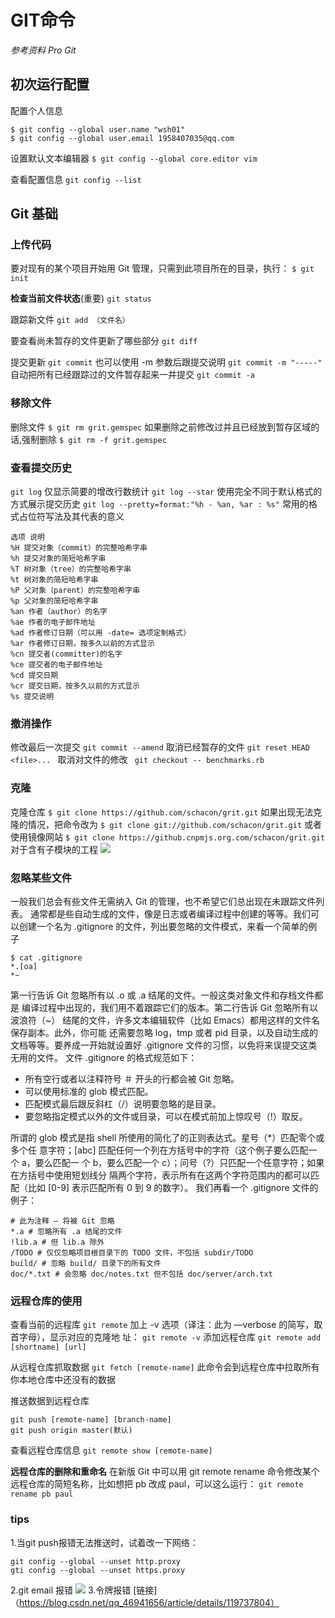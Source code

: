 # GIT命令
*参考资料 Pro Git*
## 初次运行配置
 配置个人信息
```
$ git config --global user.name "wsh01"
$ git config --global user.email 1958407035@qq.com
```

 设置默认文本编辑器
```$ git config --global core.editor vim```

查看配置信息
```git config --list```
## Git 基础
### 上传代码
要对现有的某个项目开始用 Git 管理，只需到此项目所在的目录，执行：
```$ git init```

 **检查当前文件状态**(重要)
 ```git status```

 跟踪新文件
 ```git add （文件名）```

要查看尚未暂存的文件更新了哪些部分
```git diff```

提交更新
```git commit```
也可以使用 -m 参数后跟提交说明
```git commit -m "-----"```
自动把所有已经跟踪过的文件暂存起来一并提交
```git commit -a```

### 移除文件
删除文件
```$ git rm grit.gemspec```
如果删除之前修改过并且已经放到暂存区域的话,强制删除
```$ git rm -f grit.gemspec```
 ### 查看提交历史
 ```git log```
 仅显示简要的增改行数统计
 ```git log --star```
 使用完全不同于默认格式的方式展示提交历史
 ```git log --pretty=format:"%h - %an, %ar : %s"```
 常用的格式占位符写法及其代表的意义
 ```
 选项 说明
%H 提交对象（commit）的完整哈希字串
%h 提交对象的简短哈希字串
%T 树对象（tree）的完整哈希字串
%t 树对象的简短哈希字串
%P 父对象（parent）的完整哈希字串
%p 父对象的简短哈希字串
%an 作者（author）的名字
%ae 作者的电子邮件地址
%ad 作者修订日期（可以用 -date= 选项定制格式）
%ar 作者修订日期，按多久以前的方式显示
%cn 提交者(committer)的名字
%ce 提交者的电子邮件地址
%cd 提交日期
%cr 提交日期，按多久以前的方式显示
%s 提交说明
 ```
 ### 撤消操作
  修改最后一次提交
  ```git commit --amend```
   取消已经暂存的文件
   ```git reset HEAD <file>... ```
   取消对文件的修改
   ``` git checkout -- benchmarks.rb```
### 克隆
克隆仓库
```$ git clone https://github.com/schacon/grit.git```
如果出现无法克隆的情况，把命令改为
```$ git clone git://github.com/schacon/grit.git```
或者使用镜像网站
```$ git clone https://github.cnpmjs.org.com/schacon/grit.git```
对于含有子模块的工程
![](https://pic3.58cdn.com.cn/nowater/webim/big/n_v21e9bfb50477f48b1b15ed62d1a0e16e9.png)
### 忽略某些文件
一般我们总会有些文件无需纳入 Git 的管理，也不希望它们总出现在未跟踪文件列表。
通常都是些自动生成的文件，像是日志或者编译过程中创建的等等。我们可以创建一个名为
.gitignore 的文件，列出要忽略的文件模式，来看一个简单的例子
```
$ cat .gitignore
*.[oa]
*~
```
第一行告诉 Git 忽略所有以 .o 或 .a 结尾的文件。一般这类对象文件和存档文件都是
编译过程中出现的，我们用不着跟踪它们的版本。第二行告诉 Git 忽略所有以波浪符（~）
结尾的文件，许多文本编辑软件（比如 Emacs）都用这样的文件名保存副本。此外，你可能
还需要忽略 log，tmp 或者 pid 目录，以及自动生成的文档等等。要养成一开始就设置好
.gitignore 文件的习惯，以免将来误提交这类无用的文件。
文件 .gitignore 的格式规范如下：
* 所有空行或者以注释符号 ＃ 开头的行都会被 Git 忽略。
* 可以使用标准的 glob 模式匹配。
* 匹配模式最后跟反斜杠（/）说明要忽略的是目录。
* 要忽略指定模式以外的文件或目录，可以在模式前加上惊叹号（!）取反。

所谓的 glob 模式是指 shell 所使用的简化了的正则表达式。星号（*）匹配零个或多个任
意字符；[abc] 匹配任何一个列在方括号中的字符（这个例子要么匹配一个 a，要么匹配一
个 b，要么匹配一个 c）；问号（?）只匹配一个任意字符；如果在方括号中使用短划线分
隔两个字符，表示所有在这两个字符范围内的都可以匹配（比如 [0-9] 表示匹配所有 0 到
9 的数字）。
我们再看一个 .gitignore 文件的例子：
```
# 此为注释 – 将被 Git 忽略
*.a # 忽略所有 .a 结尾的文件
!lib.a # 但 lib.a 除外
/TODO # 仅仅忽略项目根目录下的 TODO 文件，不包括 subdir/TODO
build/ # 忽略 build/ 目录下的所有文件
doc/*.txt # 会忽略 doc/notes.txt 但不包括 doc/server/arch.txt
```
### 远程仓库的使用
查看当前的远程库
```git remote```
加上 -v 选项（译注：此为 —verbose 的简写，取首字母），显示对应的克隆地
址：
```git remote -v```
添加远程仓库
```git remote add [shortname] [url] ```

 从远程仓库抓取数据
 ```git fetch [remote-name]```
 此命令会到远程仓库中拉取所有你本地仓库中还没有的数据

 推送数据到远程仓库
 ```
 git push [remote-name] [branch-name]
git push origin master(默认)
 ```
 查看远程仓库信息
 ```git remote show [remote-name]```


 **远程仓库的删除和重命名** 
 在新版 Git 中可以用 git remote rename 命令修改某个远程仓库的简短名称，比如想把
pb 改成 paul，可以这么运行：
```git remote rename pb paul```
### tips
1.当git push报错无法推送时，试着改一下网络：
```
git config --global --unset http.proxy
gti config --global --unset https.proxy
```
2.git email 报错
![](https://pic3.58cdn.com.cn/nowater/webim/big/n_v28d739959542e4cf2960e4581288c3843.png)
3.令牌报错
[链接]（https://blog.csdn.net/qq_46941656/article/details/119737804）
